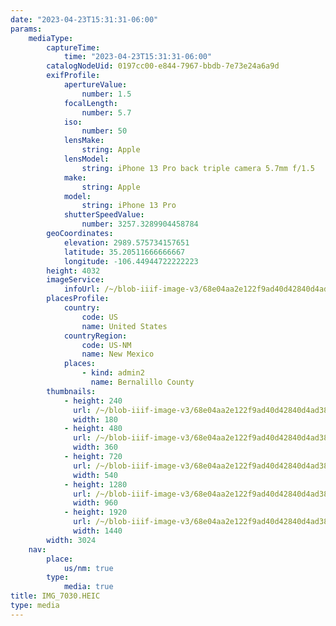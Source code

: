 ```yaml
---
date: "2023-04-23T15:31:31-06:00"
params:
    mediaType:
        captureTime:
            time: "2023-04-23T15:31:31-06:00"
        catalogNodeUid: 0197cc00-e844-7967-bbdb-7e73e24a6a9d
        exifProfile:
            apertureValue:
                number: 1.5
            focalLength:
                number: 5.7
            iso:
                number: 50
            lensMake:
                string: Apple
            lensModel:
                string: iPhone 13 Pro back triple camera 5.7mm f/1.5
            make:
                string: Apple
            model:
                string: iPhone 13 Pro
            shutterSpeedValue:
                number: 3257.3289904458784
        geoCoordinates:
            elevation: 2989.575734157651
            latitude: 35.20511666666667
            longitude: -106.44944722222223
        height: 4032
        imageService:
            infoUrl: /~/blob-iiif-image-v3/68e04aa2e122f9ad40d42840d4ad38c91db93226a18d5055343023a9903ea7cb/info.json
        placesProfile:
            country:
                code: US
                name: United States
            countryRegion:
                code: US-NM
                name: New Mexico
            places:
                - kind: admin2
                  name: Bernalillo County
        thumbnails:
            - height: 240
              url: /~/blob-iiif-image-v3/68e04aa2e122f9ad40d42840d4ad38c91db93226a18d5055343023a9903ea7cb/full/180%2C240/0/default.jpg
              width: 180
            - height: 480
              url: /~/blob-iiif-image-v3/68e04aa2e122f9ad40d42840d4ad38c91db93226a18d5055343023a9903ea7cb/full/360%2C480/0/default.jpg
              width: 360
            - height: 720
              url: /~/blob-iiif-image-v3/68e04aa2e122f9ad40d42840d4ad38c91db93226a18d5055343023a9903ea7cb/full/540%2C720/0/default.jpg
              width: 540
            - height: 1280
              url: /~/blob-iiif-image-v3/68e04aa2e122f9ad40d42840d4ad38c91db93226a18d5055343023a9903ea7cb/full/960%2C1280/0/default.jpg
              width: 960
            - height: 1920
              url: /~/blob-iiif-image-v3/68e04aa2e122f9ad40d42840d4ad38c91db93226a18d5055343023a9903ea7cb/full/1440%2C1920/0/default.jpg
              width: 1440
        width: 3024
    nav:
        place:
            us/nm: true
        type:
            media: true
title: IMG_7030.HEIC
type: media
---
```

